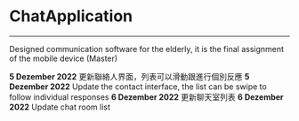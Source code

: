 <!--
 * @Author: TsaiChuWang wtsaichu@gmail.com
 * @Date: 2022-12-05 21:39:09
 * @LastEditors: TsaiChuWang wtsaichu@gmail.com
 * @LastEditTime: 2022-12-06 20:49:45
 * @FilePath: /workspace/E-Android Studio/ChatApplication/README.md
 * @Description: 这是默认设置,请设置`customMade`, 打开koroFileHeader查看配置 进行设置: https://github.com/OBKoro1/koro1FileHeader/wiki/%E9%85%8D%E7%BD%AE
-->
# ChatApplication

- - -

Designed communication software for the elderly, it is the final assignment of the mobile device (Master)

**5 Dezember 2022** 更新聯絡人界面，列表可以滑動跟進行個別反應
**5 Dezember 2022** Update the contact interface, the list can be swipe to follow individual responses
**6 Dezember 2022** 更新聊天室列表
**6 Dezember 2022** Update chat room list